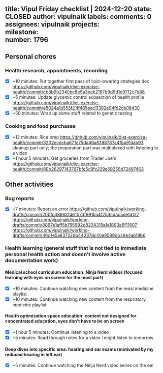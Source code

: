 title:	Vipul Friday checklist | 2024-12-20
state:	CLOSED
author:	vipulnaik
labels:	
comments:	0
assignees:	vipulnaik
projects:	
milestone:	
number:	1796
--
## Personal chores

### Health research, appointments, recording

- [x] ~10 minutes: Put together first pass of lipid-lowering strategies doc https://github.com/vipulnaik/diet-exercise-health/commit/cb3b9b2340bc8e5a3eeb2167b9d9d1d9712c7b88
- [x] ~5 minutes: Update glycemic control subsection of health profile https://github.com/vipulnaik/diet-exercise-health/commit/e5024a1b553f21ff485eec11392e94fd2cb09430
- [x] ~50 minutes: Wrap up some stuff related to genetic testing

### Cooking and food purchases

- [x] ~12 minutes: Rice prep https://github.com/vipulnaik/diet-exercise-health/commit/3202ecdcba671c75da46a8388787a4fba91dab93 cleanup part only; the preparation part was multiplexed with listening to a video
- [x] ~1 hour 5 minutes: Get groceries from Trader Joe's https://github.com/vipulnaik/diet-exercise-health/commit/89b26297143767bfe5c9fc229e59255d72497453

## Other activities

### Bug reports

- [x] ~7 minutes: Report an error https://github.com/vipulnaik/working-drafts/commit/200fc38883146107df991ba41253cdac5de1d127 https://github.com/vipulnaik/working-drafts/commit/8897e1aff5b755992d8234315a1a1893a6f11607 https://github.com/vipulnaik/working-drafts/commit/46d1e5a83722bb44237dc40e9589db48e4ab19b6

### Health learning (general stuff that is not tied to immediate personal health action and doesn't involve active documentation work)

#### Medical school curriculum education: Ninja Nerd videos (focused learning with eyes on screen for the most part)

- [x] ~10 minutes: Continue watching new content from the renal medicine playlist
- [x] ~10 minutes: Continue watching new content from the respiratory medicine playlist

#### Health optimization space education: content not designed for concentrated education, eyes don't have to be on screen

- [x] ~1 hour 5 minutes: Continue listening to a video
- [x] ~5 minutes: Read through notes for a video I might listen to tomorrow

#### Deep dives into specific area: hearing and ear exams (motivated by my reduced hearing in left ear)

- [x] ~5 minutes: Continue watching the Ninja Nerd video series on the ear
